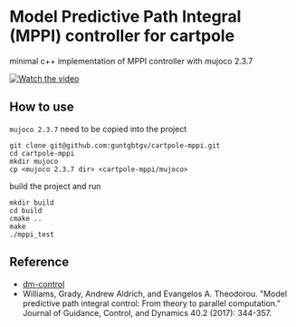 # Model Predictive Path Integral (MPPI) controller for cartpole
minimal c++ implementation of MPPI controller with mujoco 2.3.7

[![Watch the video](https://img.youtube.com/vi/-gL8eOqGG-k/default.jpg)](https://www.youtube.com/watch?v=-gL8eOqGG-k)

## How to use

`mujoco 2.3.7` need to be copied into the project 

```shell
git clone git@github.com:guntgbtgv/cartpole-mppi.git
cd cartpole-mppi
mkdir mujoco
cp <mujoco 2.3.7 dir> <cartpole-mppi/mujoco>
```

build the project and run

```shell
mkdir build
cd build
cmake ..
make
./mppi_test
```

## Reference

- [dm-control](https://github.com/google-deepmind/dm_control/tree/main)
- Williams, Grady, Andrew Aldrich, and Evangelos A. Theodorou. "Model predictive path integral control: From theory to parallel computation." Journal of Guidance, Control, and Dynamics 40.2 (2017): 344-357.